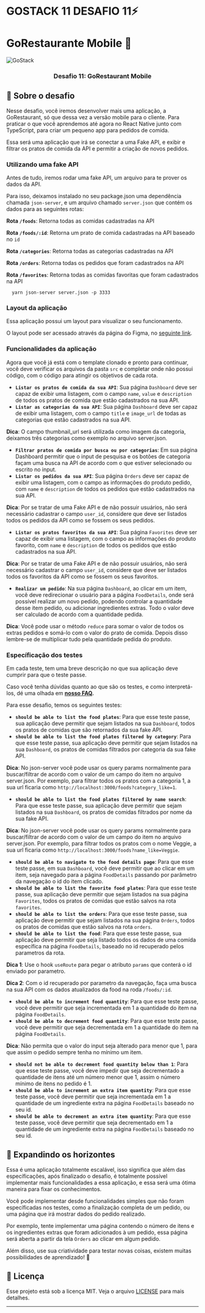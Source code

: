 # GOSTACK 11 DESAFIO 11:zap:

# GoRestaurante Mobile :rocket:

<img alt="GoStack" src="https://storage.googleapis.com/golden-wind/bootcamp-gostack/header-desafios-new.png" />

<h3 align="center">
  Desafio 11: GoRestaurant Mobile
</h3>


## 🚀 Sobre o desafio

Nesse desafio, você iremos desenvolver mais uma aplicação, a GoRestaurant, só que dessa vez a versão mobile para o cliente. Para praticar o que você aprendemos até agora no React Native junto com TypeScript, para criar um pequeno app para pedidos de comida.

Essa será uma aplicação que irá se conectar a uma Fake API, e exibir e filtrar os pratos de comida da API e permitir a criação de novos pedidos.

### Utilizando uma fake API

Antes de tudo, iremos rodar uma fake API, um arquivo para te prover os dados da API.

Para isso, deixamos instalado no seu package.json uma dependência chamada `json-server`, e um arquivo chamado `server.json` que contém os dados para as seguintes rotas:

**Rota `/foods`**: Retorna todas as comidas cadastradas na API

**Rota `/foods/:id`**: Retorna um prato de comida cadastradas na API baseado no `id`

**Rota `/categories`**: Retorna todas as categorias cadastradas na API

**Rota `/orders`**: Retorna todas os pedidos que foram cadastrados na API

**Rota `/favorites`**: Retorna todas as comidas favoritas que foram cadastrados na API

```
  yarn json-server server.json -p 3333
```

### Layout da aplicação

Essa aplicação possui um layout para visualizar o seu funcionamento.

O layout pode ser acessado através da página do Figma, no [seguinte link](https://www.figma.com/file/cHzfYrUBgdzp1XrRuUpggk/GoRestaurant-Mobile?node-id=1603%3A448).

### Funcionalidades da aplicação

Agora que você já está com o template clonado e pronto para continuar, você deve verificar os arquivos da pasta `src` e completar onde não possui código, com o código para atingir os objetivos de cada rota.

- **`Listar os pratos de comida da sua API`**: Sua página `Dashboard` deve ser capaz de exibir uma listagem, com o campo `name`, `value` e `description` de todos os pratos de comida que estão cadastrados na sua API.
- **`Listar as categorias da sua API`**: Sua página `Dashboard` deve ser capaz de exibir uma listagem, com o campo `title` e `image_url` de todas as categorias que estão cadastrados na sua API.

**Dica**: O campo thumbnail_url será utilizada como imagem da categoria, deixamos três categorias como exemplo no arquivo server.json.

- **`Filtrar pratos de comida por busca ou por categorias`**: Em sua página Dashboard permitir que o input de pesquisa e os botões de categoria façam uma busca na API de acordo com o que estiver selecionado ou escrito no input.
- **`Listar os pedidos da sua API`**: Sua página `Orders` deve ser capaz de exibir uma listagem, com o campo as informações do produto pedido, com `name` e `description` de todos os pedidos que estão cadastrados na sua API.

**Dica**: Por se tratar de uma Fake API e de não possuir usuários, não será necessário cadastrar o campo `user_id`, considere que deve ser listados todos os pedidos da API como se fossem os seus pedidos.

- **`Listar os pratos favoritos da sua API`**: Sua página `Favorites` deve ser capaz de exibir uma listagem, com o campo as informações do produto favorito, com `name` e `description` de todos os pedidos que estão cadastrados na sua API.

**Dica**: Por se tratar de uma Fake API e de não possuir usuários, não será necessário cadastrar o campo `user_id`, considere que deve ser listados todos os favoritos da API como se fossem os seus favoritos.

- **`Realizar um pedido`**: Na sua página `Dashboard`, ao clicar em um item, você deve redirecionar o usuário para a página `FoodDetails`, onde será possível realizar um novo pedido, podendo controlar a quantidade desse item pedido, ou adicionar ingredientes extras. Todo o valor deve ser calculado de acordo com a quantidade pedida.

**Dica**: Você pode usar o método `reduce` para somar o valor de todos os extras pedidos e somá-lo com o valor do prato de comida. Depois disso lembre-se de multiplicar tudo pela quantidade pedida do produto.

### Específicação dos testes

Em cada teste, tem uma breve descrição no que sua aplicação deve cumprir para que o teste passe.

Caso você tenha dúvidas quanto ao que são os testes, e como interpretá-los, dé uma olhada em **[nosso FAQ](https://github.com/Rocketseat/bootcamp-gostack-desafios/tree/master/faq-desafios).**

Para esse desafio, temos os seguintes testes:

- **`should be able to list the food plates`**: Para que esse teste passe, sua aplicação deve permitir que sejam listados na sua `Dashboard`, todos os pratos de comidas que são retornados da sua fake API.
- **`should be able to list the food plates filtered by category`**: Para que esse teste passe, sua aplicação deve permitir que sejam listados na sua `Dashboard`, os pratos de comidas filtrados por categoria da sua fake API.

**Dica**: No json-server você pode usar os query params normalmente para buscar/filtrar de acordo com o valor de um campo do item no arquivo server.json. Por exemplo, para filtrar todos os pratos com a categoria 1, a sua url ficaria como `http://localhost:3000/foods?category_like=1`.

- **`should be able to list the food plates filtered by name search`**: Para que esse teste passe, sua aplicação deve permitir que sejam listados na sua `Dashboard`, os pratos de comidas filtrados por nome da sua fake API.

**Dica**: No json-server você pode usar os query params normalmente para buscar/filtrar de acordo com o valor de um campo do item no arquivo server.json. Por exemplo, para filtrar todos os pratos com o nome Veggie, a sua url ficaria como `http://localhost:3000/foods?name_like=Veggie`.

- **`should be able to navigate to the food details page`**: Para que esse teste passe, em sua `Dashboard`, você deve permitir que ao clicar em um item, seja navegado para a página `FoodDetails` passando por parâmetro da navegação o id do item clicado.
- **`should be able to list the favorite food plates`**: Para que esse teste passe, sua aplicação deve permitir que sejam listados na sua página `Favorites`, todos os pratos de comidas que estão salvos na rota `favorites`.
- **`should be able to list the orders`**: Para que esse teste passe, sua aplicação deve permitir que sejam listados na sua página `Orders`, todos os pratos de comidas que estão salvos na rota `orders`.
- **`should be able to list the food`**: Para que esse teste passe, sua aplicação deve permitir que seja listado todos os dados de uma comída específica na página `FoodDetails`, baseado no id recuperado pelos parametros da rota.

**Dica 1**: Use o hook `useRoute` para pegar o atributo `params` que conterá o id enviado por parametro.

**Dica 2**: Com o id recuperado por parametro da navegação, faça uma busca na sua API com os dados atualizados da food na roda `/foods/:id`.

- **`should be able to increment food quantity`**: Para que esse teste passe, você deve permitir que seja incrementada em 1 a quantidade do item na página `FoodDetails`.
- **`should be able to decrement food quantity`**: Para que esse teste passe, você deve permitir que seja decrementada em 1 a quantidade do item na página `FoodDetails`.

**Dica**: Não permita que o valor do input seja alterado para menor que 1, para que assim o pedido sempre tenha no mínimo um item.

- **`should not be able to decrement food quantity below than 1`**: Para que esse teste passe, você deve impedir que seja decrementado a quantidade de itens até um número menor que 1, assim o número mínimo de itens no pedido é 1.
- **`should be able to increment an extra item quantity`**: Para que esse teste passe, você deve permitir que seja incrementada em 1 a quantidade de um ingrediente extra na página `FoodDetails` baseado no seu id.
- **`should be able to decrement an extra item quantity`**: Para que esse teste passe, você deve permitir que seja decrementado em 1 a quantidade de um ingrediente extra na página `FoodDetails` baseado no seu id.

## 🚀 Expandindo os horizontes

Essa é uma aplicação totalmente escalável, isso significa que além das específicações, após finalizado o desafio, é totalmente possível implementar mais funcionalidades a essa aplicação, e essa será uma ótima maneira para fixar os conhecimentos.

Você pode implementar desde funcionalidades simples que não foram específicadas nos testes, como a finalização completa de um pedido, ou uma página que irá mostrar dados do pedido realizado.

Por exemplo, tente implementar uma página contendo o número de itens e os ingredientes extras que foram adicionados à um pedido, essa página será aberta a partir da tela `Orders` ao clicar em algum pedido.

Além disso, use sua criatividade para testar novas coisas, existem muitas possibilidades de aprendizado! 🚀

## :memo: Licença

Esse projeto está sob a licença MIT. Veja o arquivo [LICENSE](../LICENSE) para mais detalhes.

---

